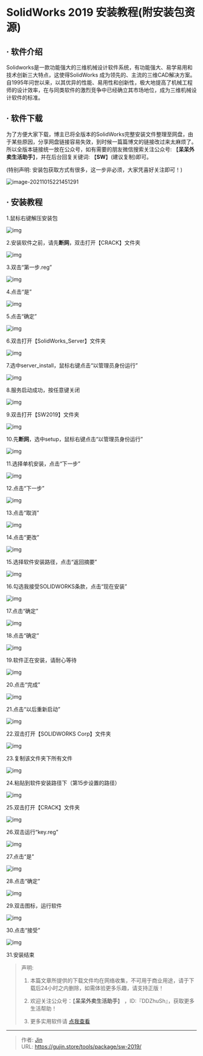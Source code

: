 # SolidWorks 2019 安装教程(附安装包资源)


## · 软件介绍
Solidworks是一款功能强大的三维机械设计软件系统，有功能强大、易学易用和技术创新三大特点，这使得SolidWorks 成为领先的、主流的三维CAD解决方案。自1995年问世以来，以其优异的性能、易用性和创新性，极大地提高了机械工程师的设计效率，在与同类软件的激烈竞争中已经确立其市场地位，成为三维机械设计软件的标准。

## · 软件下载
为了方便大家下载，博主已将全版本的SolidWorks完整安装文件整理至网盘，由于某些原因，分享网盘链接容易失效，到时候一篇篇博文的链接改过来太麻烦了。所以全版本链接统一放在公众号，如有需要的朋友微信搜索关注公众号: 【**呆呆外卖生活助手**】，并在后台回复关键词: 【**SW**】(建议复制)即可。

(特别声明: 安装包获取方式有很多，这一步非必须，大家凭喜好关注即可！)

![image-20211015221451291](https://img.gujin.store/img/image-20211015221451291.png)

## · 安装教程

1.鼠标右键解压安装包

![img](https://img.gujin.store/img/v2-de4767cdd15c114423f079c76f4bb645_720w.png)

2.安装软件之前，请先**断网**，双击打开【CRACK】文件夹

![img](https://img.gujin.store/img/v2-af8252fa68480451c84858552dc472bf_720w.png)

3.双击“第一步.reg”

![img](https://img.gujin.store/img/v2-2c632828c7cd4256ec15971915e318b0_720w.png)

4.点击“是”

![img](https://img.gujin.store/img/v2-e45924be80e2c31f282367a764708753_720w.png)

5.点击“确定”

![img](https://img.gujin.store/img/v2-fd6879ce30861cde640249c70781b826_720w.png)

6.双击打开【SolidWorks_Server】文件夹

![img](https://img.gujin.store/img/v2-69420133d1e51bebf1b71c62a0704791_720w.png)



7.选中server_install，鼠标右键点击“以管理员身份运行”

![img](https://img.gujin.store/img/v2-1ef7f4105ca4f305191530af6612200f_720w.png)

8.服务启动成功，按任意键关闭

![img](https://img.gujin.store/img/v2-760b8c2c1258712da55175843d7b9a2b_720w.png)

9.双击打开【SW2019】文件夹

![img](https://img.gujin.store/img/v2-e26f516b3811aad898901c20cdf7161b_720w.png)

10.先**断网**，选中setup，鼠标右键点击“以管理员身份运行”

![img](https://img.gujin.store/img/v2-3e1ac5175b1ce7288f11d7e3869a92cf_720w.png)

11.选择单机安装，点击“下一步”

![img](https://img.gujin.store/img/v2-2580256f3652e456f036ca43213ab09e_720w.png)

12.点击“下一步”

![img](https://img.gujin.store/img/v2-1d5c043f959187e1e13b5034397d1cf8_720w.png)



13.点击“取消”

![img](https://img.gujin.store/img/v2-18602c0924b6e3b1f372081c2627f0d1_720w.png)

14.点击“更改”

![img](https://img.gujin.store/img/v2-4d917dd5930a679294544174cd732a2e_720w.png)

15.选择软件安装路径，点击“返回摘要”

![img](https://img.gujin.store/img/v2-1f5e9390f89285e1ca5f5a10bbdf6f34_720w.png)

16.勾选我接受SOLIDWORKS条款，点击“现在安装”

![img](https://img.gujin.store/img/v2-60cea89548717bf09104b38c72879a32_720w.png)

17.点击“确定”

![img](https://img.gujin.store/img/v2-85f94ad609947801575ff53918005981_720w.png)

18.点击“确定”

![img](https://img.gujin.store/img/v2-2efe7881fed90c3c842076dee2dba075_720w.png)

19.软件正在安装，请耐心等待

![img](https://img.gujin.store/img/v2-a01c1c2569c5d7f8198792ce141e4480_720w.png)

20.点击“完成”

![img](https://img.gujin.store/img/v2-8b963ba618db053cb49585135c4c07d0_720w.png)

21.点击“以后重新启动”

![img](https://img.gujin.store/img/v2-7ab955ccb15768739f12a5d31e59021d_720w.png)

22.双击打开【SOLIDWORKS Corp】文件夹

![img](https://img.gujin.store/img/v2-bcbe6dc4cfed0cf81d1c0a08318d131a_720w.png)

23.复制该文件夹下所有文件

![img](https://img.gujin.store/img/v2-e0e0470df7b425d4b27c0360dec16df5_720w.png)

24.粘贴到软件安装路径下（第15步设置的路径）

![img](https://img.gujin.store/img/v2-acad71a362bf2e18a79acb598b3cfd37_720w.png)

25.双击打开【CRACK】文件夹

![img](https://img.gujin.store/img/v2-6f0ebb9958791f132e3f32b072bf5e37_720w.png)

26.双击运行“key.reg”

![img](https://img.gujin.store/img/v2-082ee66678a2c72f4e56c4d1a44dc94e_720w.png)

27.点击“是”

![img](https://img.gujin.store/img/v2-4967ff6e41dcaff7caddc5c720037e4e_720w.png)

28.点击“确定”

![img](https://img.gujin.store/img/v2-a8b5423b23f68312dd4c5cec7cfaf7a6_720w.png)

29.双击图标，运行软件

![img](https://img.gujin.store/img/v2-b05bd988b2d05eabe371d7ff440786c9_720w.png)

30.点击“接受”

![img](https://img.gujin.store/img/v2-bcc7d7e2846560838ba3e89d1549ba40_720w.png)

31.安装结束




> 声明: 
>
> 1. 本篇文章所提供的下载文件均在网络收集，不可用于商业用途，请于下载后24小时之内删除，如需体验更多乐趣，请支持正版！
>
> 2. 欢迎关注公众号：【**呆呆外卖生活助手**】 ，ID:『DDZhuSh』，获取更多生活帮助！
>
> 3. 更多实用软件请  [点我查看](/tools)

---

> 作者: [Jin](https://img.gujin.store/img/favicon.ico)  
> URL: https://gujin.store/tools/package/sw-2019/  

